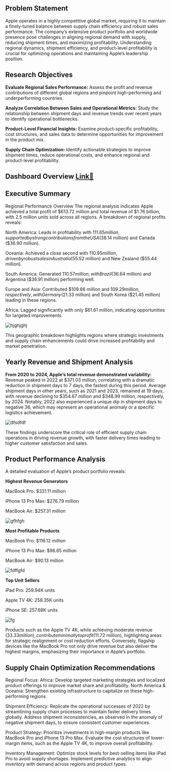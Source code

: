## Problem Statement

Apple operates in a highly competitive global market, requiring it to maintain a finely-tuned balance between supply chain efficiency and robust sales performance. 
The company’s extensive product portfolio and worldwide presence pose challenges in aligning regional demand with supply, reducing shipment times, and maximizing profitability. 
Understanding regional dynamics, shipment efficiency, and product-level profitability is crucial for optimizing operations and maintaining Apple’s leadership position.

## Research Objectives

**Evaluate Regional Sales Performance:** Assess the profit and revenue contributions of different global regions and pinpoint high-performing and underperforming countries.

**Analyze Correlation Between Sales and Operational Metrics:** Study the relationship between shipment days and revenue trends over recent years to identify operational bottlenecks.

**Product-Level Financial Insights:** Examine product-specific profitability, cost structures, and sales data to determine opportunities for improvement in the product mix.

**Supply Chain Optimization:** Identify actionable strategies to improve shipment times, reduce operational costs, and enhance regional and product-level profitability.


## Dashboard Overview [Link🔗](https://public.tableau.com/app/profile/yeasin.arafat8654/viz/AppleRetailFulfillmentOperationsKPIPerformanceAnalysisandStrategicInsights/OperationalandRegionalSalesPerformanceOverview)

## Executive Summary 

Regional Performance Overview
The regional analysis indicates Apple achieved a total profit of $613.72 million and total revenue of $1.76 billion, 
with 2.5 million units sold across all regions. A breakdown of regional profits reveals:

North America: Leads in profitability with $111.65 million, supported by strong contributions from the USA ($38.14 million) and Canada ($36.90 million).

Oceania: Achieved a close second with $110.95 million, driven by robust sales in Australia ($55.52 million) and New Zealand ($55.44 million).

South America: Generated $110.57 million, with Brazil ($36.64 million) and Argentina ($36.91 million) performing well.

Europe and Asia: Contributed $109.66 million and $109.29 million, respectively, with Germany ($21.33 million) and South Korea ($21.45 million) leading in these regions.

Africa: Lagged significantly with only $61.61 million, indicating opportunities for targeted improvements.


![hjghjghj](https://github.com/user-attachments/assets/801b6aa1-fc64-4cc7-9cb7-7ea7d68383c4)


This geographic breakdown highlights regions where strategic investments and supply chain enhancements could drive increased profitability and market penetration.


## Yearly Revenue and Shipment Analysis

**From 2020 to 2024, Apple’s total revenue demonstrated variability:** Revenue peaked in 2022 at $371.03 million, correlating with a dramatic reduction in shipment days to 7 days, the fastest during this period.
Average shipment days in other years, such as 2021 and 2023, remained at 19 days, with revenue declining to $354.67 million and $348.99 million, respectively, by 2024.
Notably, 2022 also experienced a unique dip in shipment days to negative 36, which may represent an operational anomaly or a specific logistics achievement.

![dfsdfdf](https://github.com/user-attachments/assets/691f27ef-6e73-4203-8c31-11c74dc58aaa)


These findings underscore the critical role of efficient supply chain operations in driving revenue growth, with faster delivery times leading to higher customer satisfaction and sales.

## Product Performance Analysis

A detailed evaluation of Apple’s product portfolio reveals:

**Highest Revenue Generators**

MacBook Pro: $331.11 million

iPhone 13 Pro Max: $276.79 million

MacBook Air: $257.31 million

![gfhfgh](https://github.com/user-attachments/assets/1b3690bb-b15f-4e27-8be1-0379f2a5fae7)


**Most Profitable Products**

MacBook Pro: $116.12 million

iPhone 13 Pro Max: $96.65 million

MacBook Air: $90.13 million

![fdffgfd](https://github.com/user-attachments/assets/1baee0f0-d81c-4c4a-bc63-adc5c544bf00)


**Top Unit Sellers**

iPad Pro: 259.94K units

Apple TV 4K: 258.35K units

iPhone SE: 257.68K units

![fg](https://github.com/user-attachments/assets/35130ed1-6019-4335-8788-1c20dd470b86)


Products such as the Apple TV 4K, while achieving moderate revenue ($33.33 million), contribute minimally to profit ($11.72 million), 
highlighting areas for strategic realignment or cost reduction efforts. Conversely, flagship devices like the MacBook Pro not only 
drive revenue but also deliver the highest margins, emphasizing their importance in Apple’s portfolio.

## Supply Chain Optimization Recommendations

Regional Focus:
Africa: Develop targeted marketing strategies and localized product offerings to improve market share and profitability.
North America & Oceania: Strengthen existing infrastructure to capitalize on these high-performing regions.

Shipment Efficiency: Replicate the operational successes of 2022 by streamlining supply chain processes to maintain faster delivery times globally.
Address shipment inconsistencies, as observed in the anomaly of negative shipment days, to ensure consistent customer experiences.

Product Strategy:
Prioritize investments in high-margin products like MacBook Pro and iPhone 13 Pro Max.
Evaluate the cost structures of lower-margin items, such as the Apple TV 4K, to improve overall profitability.

Inventory Management:
Optimize stock levels for best-selling items like iPad Pro to avoid supply shortages.
Implement predictive analytics to align inventory with demand across regions and product types.
